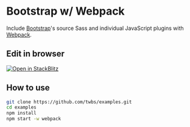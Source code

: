 # Bootstrap w/ Webpack

Include [Bootstrap](https://getbootstrap.com)'s source Sass and individual JavaScript plugins with [Webpack](https://webpack.js.org).

## Edit in browser

[![Open in StackBlitz](https://developer.stackblitz.com/img/open_in_stackblitz.svg)](https://stackblitz.com/github/twbs/examples/tree/main/packages/webpack?file=src%2Findex.html)

## How to use

```sh
git clone https://github.com/twbs/examples.git
cd examples
npm install
npm start -w webpack
```

